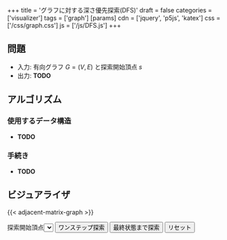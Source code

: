 +++
title = 'グラフに対する深さ優先探索(DFS)'
draft = false
categories = ['visualizer']
tags = ['graph']
[params]
    cdn = ['jquery', 'p5js', 'katex']
    css = ['/css/graph.css']
    js = ['/js/DFS.js']
+++

## 問題

* 入力: 有向グラフ $G = (V, E)$ と探索開始頂点 $s$
* 出力: **TODO**

## アルゴリズム

### 使用するデータ構造

* **TODO**

### 手続き

* **TODO**

## ビジュアライザ

{{< adjacent-matrix-graph >}}

<div class="container">
  <label>探索開始頂点</label><select id="start"></select>
  <button class="alg-btn" id="search">ワンステップ探索</button>
  <button class="alg-btn" id="goal">最終状態まで探索</button>
  <button class="alg-btn" id="reset">リセット</button>
</div>


